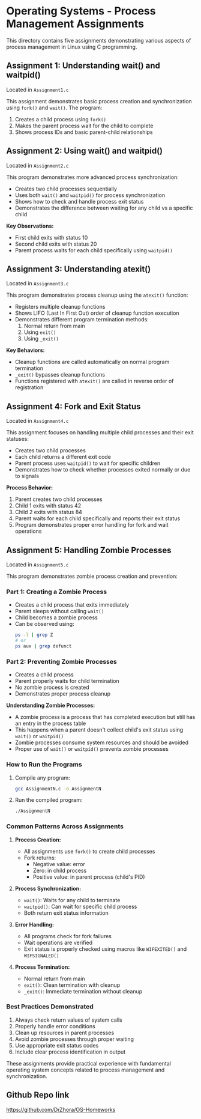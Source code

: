 # Operating Systems - Process Management Assignments

This directory contains five assignments demonstrating various aspects of process management in Linux using C programming.

## Assignment 1: Understanding wait() and waitpid()
Located in `Assignment1.c`

This assignment demonstrates basic process creation and synchronization using `fork()` and `wait()`. The program:
1. Creates a child process using `fork()`
2. Makes the parent process wait for the child to complete
3. Shows process IDs and basic parent-child relationships

## Assignment 2: Using wait() and waitpid()
Located in `Assignment2.c`

This program demonstrates more advanced process synchronization:
- Creates two child processes sequentially
- Uses both `wait()` and `waitpid()` for process synchronization
- Shows how to check and handle process exit status
- Demonstrates the difference between waiting for any child vs a specific child

**Key Observations:**
- First child exits with status 10
- Second child exits with status 20
- Parent process waits for each child specifically using `waitpid()`

## Assignment 3: Understanding atexit()
Located in `Assignment3.c`

This program demonstrates process cleanup using the `atexit()` function:
- Registers multiple cleanup functions
- Shows LIFO (Last In First Out) order of cleanup function execution
- Demonstrates different program termination methods:
  1. Normal return from main
  2. Using `exit()`
  3. Using `_exit()`

**Key Behaviors:**
- Cleanup functions are called automatically on normal program termination
- `_exit()` bypasses cleanup functions
- Functions registered with `atexit()` are called in reverse order of registration

## Assignment 4: Fork and Exit Status
Located in `Assignment4.c`

This assignment focuses on handling multiple child processes and their exit statuses:
- Creates two child processes
- Each child returns a different exit code
- Parent process uses `waitpid()` to wait for specific children
- Demonstrates how to check whether processes exited normally or due to signals

**Process Behavior:**
1. Parent creates two child processes
2. Child 1 exits with status 42
3. Child 2 exits with status 84
4. Parent waits for each child specifically and reports their exit status
5. Program demonstrates proper error handling for fork and wait operations

## Assignment 5: Handling Zombie Processes
Located in `Assignment5.c`

This program demonstrates zombie process creation and prevention:

### Part 1: Creating a Zombie Process
- Creates a child process that exits immediately
- Parent sleeps without calling `wait()`
- Child becomes a zombie process
- Can be observed using:
  ```bash
  ps -l | grep Z
  # or
  ps aux | grep defunct
  ```

### Part 2: Preventing Zombie Processes
- Creates a child process
- Parent properly waits for child termination
- No zombie process is created
- Demonstrates proper process cleanup

**Understanding Zombie Processes:**
- A zombie process is a process that has completed execution but still has an entry in the process table
- This happens when a parent doesn't collect child's exit status using `wait()` or `waitpid()`
- Zombie processes consume system resources and should be avoided
- Proper use of `wait()` or `waitpid()` prevents zombie processes

### How to Run the Programs

1. Compile any program:
   ```bash
   gcc AssignmentN.c -o AssignmentN
   ```

2. Run the compiled program:
   ```bash
   ./AssignmentN
   ```

### Common Patterns Across Assignments

1. **Process Creation:**
   - All assignments use `fork()` to create child processes
   - Fork returns:
     - Negative value: error
     - Zero: in child process
     - Positive value: in parent process (child's PID)

2. **Process Synchronization:**
   - `wait()`: Waits for any child to terminate
   - `waitpid()`: Can wait for specific child process
   - Both return exit status information

3. **Error Handling:**
   - All programs check for fork failures
   - Wait operations are verified
   - Exit status is properly checked using macros like `WIFEXITED()` and `WIFSIGNALED()`

4. **Process Termination:**
   - Normal return from main
   - `exit()`: Clean termination with cleanup
   - `_exit()`: Immediate termination without cleanup

### Best Practices Demonstrated

1. Always check return values of system calls
2. Properly handle error conditions
3. Clean up resources in parent processes
4. Avoid zombie processes through proper waiting
5. Use appropriate exit status codes
6. Include clear process identification in output

These assignments provide practical experience with fundamental operating system concepts related to process management and synchronization.


## Github Repo link
https://github.com/DrZhora/OS-Homeworks 
